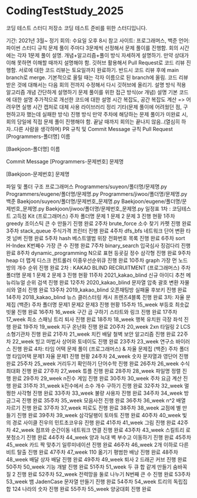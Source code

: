 # CodingTestStudy_2025
코딩 테스트 스터디 저장소
코딩 테스트 준비를 위한 스터디입니다.

기간: 2021년 3월~
정기 회의: 수요일 오후 8시
참고 사이트: 프로그래머스, 백준
언어: 파이썬
스터디 규칙
문제 풀이
주마다 3문제씩 선정해서 문제 풀이를 진행함. 회의 시간에는 각자 1문제 풀이 설명.
개념+알고리즘+풀이 방식 자세하게 설명하기.
만약 상대가 이해 못하면 이해할 때까지 설명해야 함.
깃허브 활용해서 Pull Request로 코드 리뷰 진행함.
서로에 대한 코드 리뷰는 토요일까지 완료하기.
반드시 코드 리뷰 후에 main branch로 merge.
기본적으로 올릴 때는 각자 이름으로 된 branch에 올림.
코드 리뷰 받은 것에 대해서는 다음 회의 전까지 수정해서 다시 깃허브에 올리기.
설명 방식
적용 알고리즘 개념 간단하게 설명하기
문제 풀이를 위한 접근 방식(or 개념) 설명
기본 코드에 대한 설명
추가적으로 개선한 코드에 대한 설명
시간 복잡도, 공간 복잡도 계산 => 어려우면 실행 시간 캡처로 대체
사용 라이브러리 정리
기타(문제 풀이에 어려웠던 점, 구현하고자 했는데 실패한 방식)
진행 방식
만약 주차에 해당하는 문제 풀이가 미완료 시, 회의 당일에 직접 문제 풀이 진행해야 함.
끝날 때까지 회의는 끝나지 않음..(열심히 하자..다른 사람을 생각하며)
PR 규칙 및 Commit Message 규칙
Pull Request
[Programmers-폴더명] 이름

[Baekjoon-폴더명] 이름

Commit Message
[Programmers-문제번호] 문제명

[Baekjoon-문제번호] 문제명

파일 및 폴더 구조
프로그래머스
Programmers/suyeon/폴더명/문제명.py
Programmers/eugene/폴더명/문제명.py
Programmers/jiwoo/폴더명/문제명.py
백준
Baekjoon/suyeon/폴더명/문제번호_문제명.py
Baekjoon/eugene/폴더명/문제번호_문제명.py
Baekjoon/jiwoo/폴더명/문제번호_문제명.py
일정표
1차 : 코딩테스트 고득점 Kit (프로그래머스)
주차	폴더명	문제 1	문제 2	문제 3	진행 현황
1주차	greedy	조이스틱	큰 수 만들기		진행 완료
2주차	brute_force	소수 찾기	카펫		진행 완료
3주차	stack_queue	주식가격	프린터		진행 완료
4주차	dfs_bfs	네트워크	단어 변환	타겟 넘버	진행 완료
5주차	hash	베스트앨범	위장	전화번호 목록	진행 완료
6주차	sort	H-Index	K번째수	가장 큰 수	진행 완료
7주차	binary_search	입국심사	징검다리		진행 완료
8주차	dynamic_programming	N으로 표현	등굣길	정수 삼각형	진행 완료
9주차	heap	더 맵게	디스크 컨트롤러	이중우선순위큐	진행 완료
10주차	graph	가장 먼 노드	방의 개수	순위	진행 완료
2차 : KAKAO BLIND RECRUITMENT (프로그래머스)
주차	폴더명	문제 1	문제 2	문제 3	진행 현황
11주차	2021_kakao_blind	신규 아이디 추천	메뉴리뉴얼	순위 검색	진행 완료
12주차	2020_kakao_blind	문자열 압축	괄호 변환	자물쇠와 열쇠	진행 완료
13주차	2019_kakao_blind	오픈채팅방	실패율	후보키	진행 완료
14주차	2018_kakao_blind	뉴스 클러스터링	캐시	프렌즈4블록	진행 완료
3차: 자율 문제집 (백준)
주차	폴더명	문제1	문제2	문제3	진행 현황
15주차	15_week	부등호	최솟값	빗물	진행 완료
16주차	16_week	구간 곱 구하기	스타트와 링크		진행 완료
17주차	17_week	최소 스패닝 트리	퇴사		진행 완료
18주차	18_week	행복 유치원	극장 좌석		진행 완료
19주차	19_week	지구 온난화			진행 완료
20주차	20_week	2xn 타일링 2	LCS	소형기관차	진행 완료
21주차	21_week	치킨 배달	철벽 보안 알고리즘		진행 완료
22주차	22_week	빙고	마법사 상어와 토네이도		진행 완료
23주차	23_week	연구소	바이러스		진행 완료
4차: 타임 어택 문제 풀이 (프로그래머스) & 자율 문제집 (백준)
주차	폴더명	타임어택 문제1	자율 문제1	진행 현황
24주차	24_week	숫자 문자열과 영단어		진행 완료
25주차	25_week	거리두기 확인하기	단어수학	진행 완료
26주차	26_week	수식 최대화		진행 완료
27주차	27_week	튜플		진행 완료
28주차	28_week	파일명 정렬		진행 완료
29주차	29_week	n진수 게임		진행 완료
30주차	30_week	주차 요금 계산		진행 완료
31주차	31_week	k진수에서 소수 개수 구하기		진행 완료
32주차	32_week	멀쩡한 사각형		진행 완료
33주차	33_week	불량 사용자		진행 완료
34주차	34_week	방금그곡		진행 완료
35주차	35_week	모음사전		진행 완료
36주차	36_week	n^2 배열 자르기		진행 완료
37주차	37_week	피로도		진행 완료
38주차	38_week	교점에 별 만들기		진행 완료
39주차	39_week	삼각달팽이	토마토	진행 완료
40주차	40_week	빛의 경로 사이클	진우의 민트초코우유	진행 완료
41주차	41_week		그림	진행 완료
42주차	42_week	점프와 순간이동	네트워크 연결	진행 완료
43주차	43_week	스킬트리	로봇청소기	진행 완료
44주차	44_week	양과 늑대	벽 부수고 이동하기	진행 완료
45주차	45_week	카드 짝 맞추기	일루미네이션	진행 완료
46주차	46_week	2개 이하로 다른 비트	탈출	진행 완료
47주차	47_week	110 옮기기	평범한 배낭	진행 완료
48주차	48_week	배달	상자 배달	진행 완료
49주차	49_week	퇴사 2	드래곤 커브	진행 완료
50주차	50_week	기능 개발		진행 완료
51주차	51_week	두 큐 합 같게 만들기	숨바꼭질 2	진행 완료
52주차	52_week	전력망을 둘로 나누기	N번째 큰 수	진행 완료
53주차	53_week	뱀	JadenCase 문자열 만들기	진행 완료
54주차	54_week	트리의 독립집합	124 나라의 숫자	진행 완료
55주차	55_week		양궁대회	진행 완료
